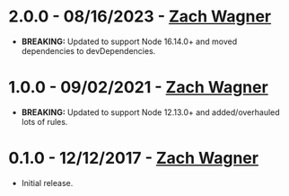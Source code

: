 # 2.0.0 - 08/16/2023 - [Zach Wagner](mailto:zwagner86@gmail.com)
-   **BREAKING:** Updated to support Node 16.14.0+ and moved dependencies to devDependencies.

# 1.0.0 - 09/02/2021 - [Zach Wagner](mailto:zwagner86@gmail.com)
-   **BREAKING:** Updated to support Node 12.13.0+ and added/overhauled lots of rules.

# 0.1.0 - 12/12/2017 - [Zach Wagner](mailto:zwagner86@gmail.com)
-   Initial release.
